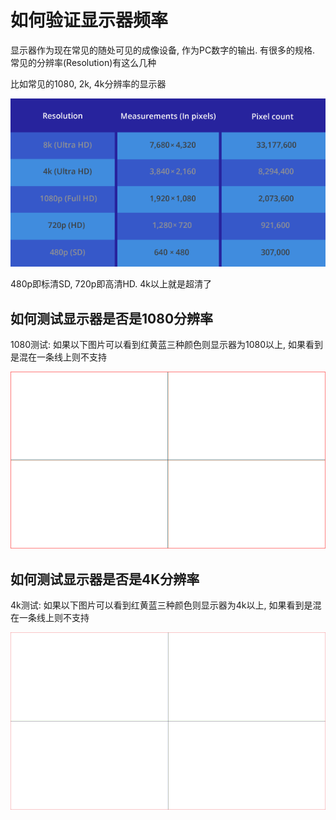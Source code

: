 # 如何验证显示器频率
显示器作为现在常见的随处可见的成像设备, 作为PC数字的输出. 有很多的规格. 常见的分辨率(Resolution)有这么几种

比如常见的1080, 2k, 4k分辨率的显示器

![](https://raw.githubusercontent.com/ManfredHu/manfredHu.github.io/master/images/check-4k/video-resolution-measurements-pixels.png)

480p即标清SD, 720p即高清HD. 4k以上就是超清了

## 如何测试显示器是否是1080分辨率

1080测试: 如果以下图片可以看到红黄蓝三种颜色则显示器为1080以上, 如果看到是混在一条线上则不支持

![](https://raw.githubusercontent.com/ManfredHu/manfredHu.github.io/master/images/check-4k/1920X1080-check.png)

## 如何测试显示器是否是4K分辨率

4k测试: 如果以下图片可以看到红黄蓝三种颜色则显示器为4k以上, 如果看到是混在一条线上则不支持

![](https://raw.githubusercontent.com/ManfredHu/manfredHu.github.io/master/images/check-4k/3840X2160-check.png)




